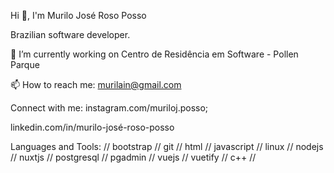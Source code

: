 Hi 👋, I'm Murilo José Roso Posso

Brazilian software developer.

🔭 I’m currently working on Centro de Residência em Software - Pollen Parque

📫 How to reach me: murilain@gmail.com

Connect with me:
instagram.com/muriloj.posso;

linkedin.com/in/murilo-josé-roso-posso

Languages and Tools:
// bootstrap // git // html // javascript // linux // nodejs // nuxtjs // postgresql // pgadmin // vuejs // vuetify // c++ //
